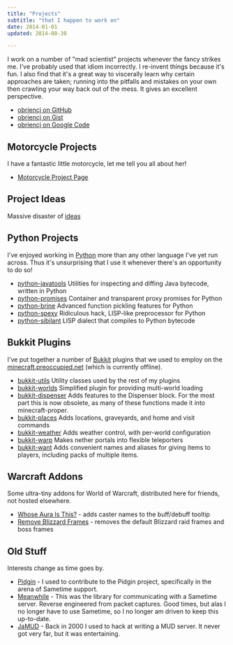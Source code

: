 ```yaml
---
title: "Projects"
subtitle: "that I happen to work on"
date: 2014-01-01
updated: 2014-08-30

---
```


I work on a number of "mad scientist" projects whenever the fancy
strikes me. I've probably used that idiom incorrectly. I re-invent
things because it's fun. I also find that it's a great way to
viscerally learn why certain approaches are taken; running into the
pitfalls and mistakes on your own then crawling your way back out of
the mess. It gives an excellent perspective.

* [obriencj on GitHub][github]
* [obriencj on Gist][gist]
* [obriencj on Google Code][gcode]

[github]: https://github.com/obriencj/ "Christopher O'Brien on GitHub"

[gist]: https://gist.github.com/obriencj/ "Christopher O'Brien on Gist"

[gcode]: https://code.google.com/p/obriencj/ "Projects on Google Code"


## Motorcycle Projects

I have a fantastic little motorcycle, let me tell you all about her!

* [Motorcycle Project Page]({filename}/projects/motorcycle.md)


## Project Ideas

Massive disaster of [ideas]({filename}/projects/ideas.md)


## Python Projects

I've enjoyed working in [Python] more than any other language I've yet
run across. Thus it's unsurprising that I use it whenever there's an
opportunity to do so!

* [python-javatools] Utilities for inspecting and diffing Java
  bytecode, written in Python
* [python-promises] Container and transparent proxy promises for
  Python
* [python-brine] Advanced function pickling features for Python
* [python-spexy] Ridiculous hack, LISP-like preprocessor for Python
* [python-sibilant] LISP dialect that compiles to Python bytecode

[Python]: http://python.org/
[python-javatools]: http://github.com/obriencj/python-javatools/
[python-promises]: http://github.com/obriencj/python-promises/
[python-brine]: http://github.com/obriencj/python-brine/
[python-spexy]: http://github.com/obriencj/python-spexy/
[python-sibilant]: http://github.com/obriencj/python-sibilant/


## Bukkit Plugins

I've put together a number of [Bukkit] plugins that we used to employ
on the [minecraft.preoccupied.net][mc.p.n] (which is currently offline).

* [bukkit-utils] Utility classes used by the rest of my plugins
* [bukkit-worlds] Simplified plugin for providing multi-world loading
* [bukkit-dispenser] Adds features to the Dispenser block. For the
  most part this is now obsolete, as many of these functions made it
  into minecraft-proper.
* [bukkit-places] Adds locations, graveyards, and home and visit commands
* [bukkit-weather] Adds weather control, with per-world configuration
* [bukkit-warp] Makes nether portals into flexible teleporters
* [bukkit-want] Adds convenient names and aliases for giving items to
  players, including packs of multiple items.

[Bukkit]: http://bukkit.org/ "Open Source Minecraft server wrapper"

[mc.p.n]: http://tumblr.preoccupied.net/ "The Preoccupied Bukkit"

[bukkit-utils]: http://github.com/obriencj/bukkit-utils/
[bukkit-worlds]: http://github.com/obriencj/bukkit-worlds/
[bukkit-dispenser]: http://github.com/obriencj/bukkit-dispenser/
[bukkit-places]: http://github.com/obriencj/bukkit-places/
[bukkit-weather]: http://github.com/obriencj/bukkit-weather/
[bukkit-warp]: http://github.com/obriencj/bukkit-warp/
[bukkit-want]: http://github.com/obriencj/bukkit-want/


## Warcraft Addons

Some ultra-tiny addons for World of Warcraft, distributed here for
friends, not hosted elsewhere.

* [Whose Aura Is This?][whoseaura] - adds caster names to the
  buff/debuff tooltip
* [Remove Blizzard Frames][removeframes] - removes the default
  Blizzard raid frames and boss frames

[whoseaura]: http://preoccupied.net/~siege/addons/whoseaura.zip
[removeframes]: http://preoccupied.net/~siege/addons/removeframes.zip


## Old Stuff

Interests change as time goes by.

* [Pidgin] - I used to contribute to the Pidgin project, specifically
  in the arena of Sametime support.
* [Meanwhile] - This was the library for communicating with a Sametime
  server. Reverse engineered from packet captures. Good times, but
  alas I no longer have to use Sametime, so I no longer am driven to
  keep this up-to-date.
* [JaMUD] - Back in 2000 I used to hack at writing a MUD server. It
  never got very far, but it was entertaining.

[pidgin]: https://pidgin.im/
[meanwhile]: https://sf.net/projects/meanwhile/
[jamud]: https://sf.net/projects/jamud/
